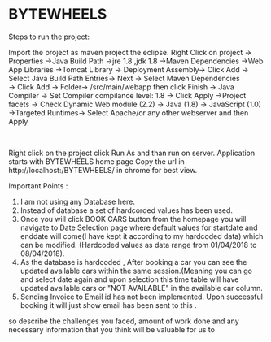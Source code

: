 # BYTEWHEELS


Steps to run the project:

Import the project as maven project the eclipse.
    Right Click on project -> Properties ->Java Build Path     ->jre 1.8 ,jdk 1.8
                                                               ->Maven Dependencies
                                                               ->Web App Libraries
                                                               ->Tomcat Library
                                         -> Deployment Assembly-> Click Add -> Select Java Build Path Entries-> Next -> Select Maven Dependencies   
                                                               -> Click Add -> Folder-> /src/main/webapp then click Finish
                                         -> Java Compiler -> Set Compiler compilance level: 1.8 -> Click Apply 
                                         ->Project facets  -> Check Dynamic Web module (2.2)
                                                           -> Java (1.8)
                                                           -> JavaScript (1.0)
                                         ->Targeted Runtimes-> Select Apache/or any other webserver and then Apply
                                         
                                         
                                         
                                         

Right click on the project click Run As and than run on server.
Application starts with BYTEWHEELS home page
Copy the url in http://localhost:<portno>/BYTEWHEELS/ in chrome for best view.
  
  
Important Points :
1. I am not using any Database here.
2. Instead of database a set of hardcorded values has been used.
3. Once you will click BOOK CARS button from the homepage you will navigate to Date Selection page where default values for startdate and 
enddate will come(I have kept it according to my hardcoded data) which can be modified. (Hardcoded values as data range from 01/04/2018 to
08/04/2018).
4. As the database is hardcoded , After booking a car you can see the updated available cars within the same session.(Meaning you can go and select date again and upon selection this time table will have updated available cars or "NOT AVAILABLE" in the available car column.
5. Sending Invoice to Email id has not been implemented. Upon successful booking it will just show email has been sent to this <Email ID>.

so describe the challenges you faced, amount of work done and any necessary information that you think will be valuable for us to 

